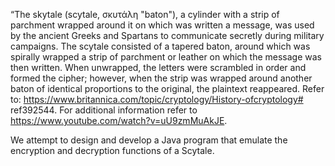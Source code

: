 “The skytale (scytale, σκυτάλη "baton"), a cylinder with a strip of parchment wrapped around it on which was written a message, was used by the ancient Greeks and Spartans to communicate secretly during military campaigns. The scytale consisted of a tapered baton, around which was spirally wrapped a strip of parchment or leather on which the message was then written. When unwrapped, the letters were scrambled in order and formed the cipher; however, when the strip was wrapped around another baton of identical proportions to the original, the plaintext reappeared.
Refer to: https://www.britannica.com/topic/cryptology/History-ofcryptology# ref392544.
For additional information refer to https://www.youtube.com/watch?v=uU9zmMuAkJE.

We attempt to design and develop a Java program that emulate the encryption and decryption functions of a Scytale.
